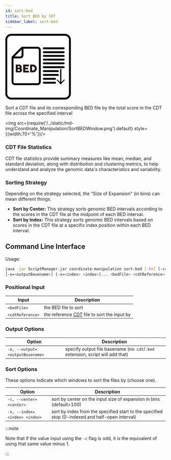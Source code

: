 ```yaml
---
id: sort-bed
title: Sort BED by CDT
sidebar_label: sort-bed
---
```


![sort-bed](/../static/icons/Coordinate_Manipulation/SortBED_square.svg)

Sort a CDT file and its corresponding BED file by the total score in the CDT file across the specified interval

<img src={require('/../static/md-img/Coordinate_Manipulation/SortBEDWindow.png').default} style={{width:70+'%'}}/>

### CDT File Statistics 
CDT file statistics provide summary measures like mean, median, and standard deviation, along with distribution and clustering metrics, to help understand and analyze the genomic data's characteristics and variability.

### Sorting Strategy
Depending on the strategy selected, the "Size of Expansion" (in bins) can mean different things.

* __Sort by Center:__ This strategy sorts genomic BED intervals according to the scores in the CDT file at the midpoint of each BED interval. 
* __Sort by Index:__ This strategy sorts genomic BED intervals based on scores in the CDT file at a specific index position within each BED interval. 


## Command Line Interface

Usage:
```bash
java -jar ScriptManager.jar coordinate-manipulation sort-bed [-hV] [-c=<center>]
[-o=<outputBasename>] [-x=<index> <index>]... <bedFile> <cdtReference>
```


### Positional Input

| Input | Description |
| ------ | ----------- |
| `<bedFile>` | the BED file to sort |
| `<cdtReference>` | the reference [CDT][cdt-format] file to sort the input by |



### Output Options

| Option | Description |
| ------ | ----------- |
| `-o, --output=<outputBasename>` | specify output file basename (no .`cdt`/`.bed` extension, script will add that) |

### Sort Options

These options indicate which windows to sort the files by (choose one).

| Option | Description |
| ------ | ----------- |
| `-c, --center=<center>` | sort by center on the input size of expansion in bins (default=100) |
| `-x, --index=<index> <index>` | sort by index from the specified start to the specified stop (0-indexed and half-open interval) |

:::note

Note that if the value input using the `-c` flag is odd, it is the equivalent of using that same value minus 1.

:::



[bed-format]:/docs/Guides/Getting-Started/file-formats#bed
[cdt-format]:/docs/Guides/Getting-Started/file-formats#cdt
